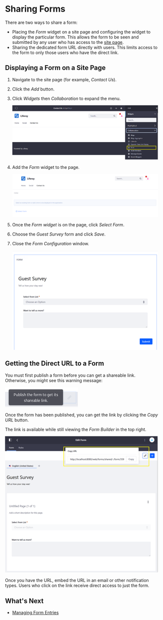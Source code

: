 # Sharing Forms

There are two ways to share a form:

-   Placing the _Form_ widget on a site page and configuring the widget to display the particular form. This allows the form to be seen and submitted by any user who has access to the [site page](../../../site-building/creating-pages/understanding-pages/understanding-pages.md).
-   Sharing the dedicated form URL directly with users. This limits access to the form to only those users who have the direct link.

## Displaying a Form on a Site Page

1. Navigate to the site page (for example, _Contact Us_).
1. Click the _Add_ button.
1. Click _Widgets_ then _Collaboration_ to expand the menu.

    ![Selecting the Form widget](./sharing-forms/images/04.png)

1. Add the _Form_ widget to the page.

    ![The blank Form widget on a page](./sharing-forms/images/01.png)

1. Once the _Form widget_ is on the page, click _Select Form_.
1. Choose the _Guest Survey_ form and click _Save_.
1. Close the _Form Configuration_ window.

    ![The Form widget displays the Guest Survey form](./sharing-forms/images/05.png)

## Getting the Direct URL to a Form

You must first publish a form before you can get a shareable link. Otherwise, you might see this warning message:

![Grayed out warning](./sharing-forms/images/07.png)

Once the form has been published, you can get the link by clicking the _Copy URL_ button.

The link is available while still viewing the _Form Builder_ in the top right.

![Get the URL from the Copy URL button](./sharing-forms/images/03.png)

Once you have the URL, embed the URL in an email or other notification types. Users who click on the link receive direct access to just the form.

## What's Next

-   [Managing Form Entries](./managing-form-entries.md)
